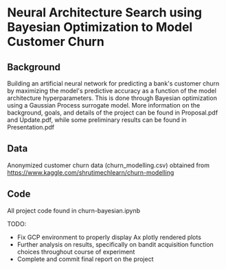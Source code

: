 # Neural Architecture Search using Bayesian Optimization to Model Customer Churn

## Background

Building an artificial neural network for predicting a bank's customer churn by maximizing the model's predictive accuracy as a function of the model architecture hyperparameters. This is done through Bayesian optimization using a Gaussian Process surrogate model. More information on the background, goals, and details of the project can be found in Proposal.pdf and Update.pdf, while some preliminary results can be found in Presentation.pdf


## Data

Anonymized customer churn data (churn_modelling.csv) obtained from https://www.kaggle.com/shrutimechlearn/churn-modelling

## Code

All project code found in churn-bayesian.ipynb

TODO: 
* Fix GCP environment to properly display Ax plotly rendered plots
* Further analysis on results, specifically on bandit acquisition function choices throughout course of experiment
* Complete and commit final report on the project
